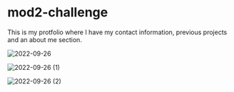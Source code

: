 # mod2-challenge
This is my protfolio where I have my contact information, previous projects and an  about me section.

![2022-09-26](https://user-images.githubusercontent.com/112228063/192423340-b9b2c466-7abd-4a31-9a40-99d95f6cdc6f.png)

![2022-09-26 (1)](https://user-images.githubusercontent.com/112228063/192423374-074d6bcd-d165-4736-878d-48febab8a353.png)

![2022-09-26 (2)](https://user-images.githubusercontent.com/112228063/192425960-3989772d-069a-464a-a1d1-7c898571ecc4.png)
